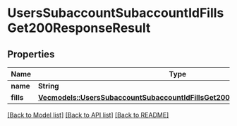 # UsersSubaccountSubaccountIdFillsGet200ResponseResult

## Properties

Name | Type | Description | Notes
------------ | ------------- | ------------- | -------------
**name** | **String** |  | 
**fills** | [**Vec<models::UsersSubaccountSubaccountIdFillsGet200ResponseResultFillsInner>**](_users_subaccount__subaccount_id__fills_get_200_response_result_fills_inner.md) |  | 

[[Back to Model list]](../README.md#documentation-for-models) [[Back to API list]](../README.md#documentation-for-api-endpoints) [[Back to README]](../README.md)


